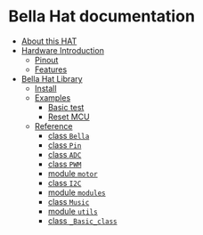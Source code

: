 <!-- Bella Hat documentation master file, created by
sphinx-quickstart on Mon Aug 19 10:39:38 2024.
You can adapt this file completely to your liking, but it should at least
contain the root `toctree` directive. -->

# Bella Hat documentation

* [About this HAT]()
* [Hardware Introduction](hardware_introduction.md)
  * [Pinout](hardware_introduction.md#pinout)
  * [Features](hardware_introduction.md#features)
* [Bella Hat Library](bella-hat_library.md)
  * [Install](installation.md)
  * [Examples](examples.md)
    * [Basic test](examples.md#basic-test)
    * [Reset MCU](examples.md#reset-mcu)
  * [Reference](api.md)
    * [class `Bella`](api_bella.md)
    * [class `Pin`](api_pin.md)
    * [class `ADC`](api_adc.md)
    * [class `PWM`](api_pwm.md)
    * [module `motor`](api_motor.md)
    * [class `I2C`](api_i2c.md)
    * [module `modules`](api_modules.md)
    * [class `Music`](api_music.md)
    * [module `utils`](api_utils.md)
    * [class `_Basic_class`](api_basic_class.md)
